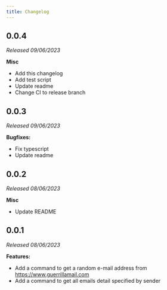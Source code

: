 ```yaml
---
title: Changelog
---
```


## 0.0.4
_Released 09/06/2023_

**Misc**
- Add this changelog
- Add test script
- Update readme
- Change CI to release branch

## 0.0.3

_Released 09/06/2023_

**Bugfixes:**

- Fix typescript
- Update readme

## 0.0.2

_Released 08/06/2023_

**Misc**

- Update README

## 0.0.1

_Released 08/06/2023_

**Features:**

- Add a command to get a random e-mail address from https://www.guerrillamail.com
- Add a command to get all emails detail specified by sender
